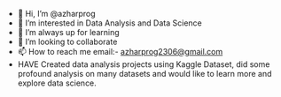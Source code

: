 - 👋 Hi, I’m @azharprog
- 👀 I’m interested in Data Analysis and Data Science
- 🌱 I’m always up for learning 
- 💞️ I’m looking to collaborate
- 📫 How to reach me email:- azharprog2306@gmail.com
- HAVE Created data analysis projects using Kaggle Dataset, did some profound analysis on many datasets and would like to learn more and explore data science. 

<!---
azharprog/azharprog is a ✨ special ✨ repository because its `README.md` (this file) appears on your GitHub profile.
You can click the Preview link to take a look at your changes.
--->
